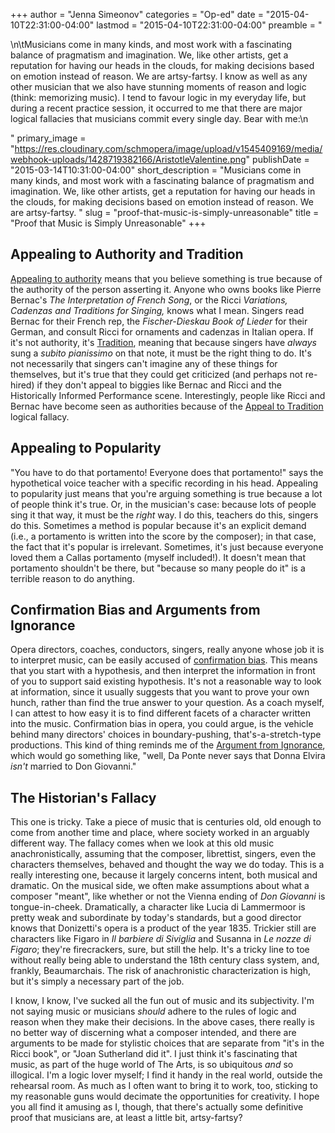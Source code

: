 +++
author = "Jenna Simeonov"
categories = "Op-ed"
date = "2015-04-10T22:31:00-04:00"
lastmod = "2015-04-10T22:31:00-04:00"
preamble = "<p>\n\tMusicians come in many kinds, and most work with a fascinating balance of pragmatism and imagination. We, like other artists, get a reputation for having our heads in the clouds, for making decisions based on emotion instead of reason. We are artsy-fartsy. I know as well as any other musician that we also have stunning moments of reason and logic (think: memorizing music). I tend to favour logic in my everyday life, but during a recent practice session, it occurred to me that there are major logical fallacies that musicians commit every single day. Bear with me:\n</p>"
primary_image = "https://res.cloudinary.com/schmopera/image/upload/v1545409169/media/webhook-uploads/1428719382166/AristotleValentine.png"
publishDate = "2015-03-14T10:31:00-04:00"
short_description = "Musicians come in many kinds, and most work with a fascinating balance of pragmatism and imagination. We, like other artists, get a reputation for having our heads in the clouds, for making decisions based on emotion instead of reason. We are artsy-fartsy. "
slug = "proof-that-music-is-simply-unreasonable"
title = "Proof that Music is Simply Unreasonable"
+++

<h2>Appealing to Authority and Tradition</h2>
<p>
	<a href="http://en.wikipedia.org/wiki/Argument_from_authority" target="_blank" data-mce-href="http://en.wikipedia.org/wiki/Argument_from_authority">Appealing to authority</a> means that you believe something is true because of the authority of the person asserting it. Anyone who owns books like Pierre Bernac's <em>The Interpretation of French Song</em>, or the Ricci <em>Variations, Cadenzas and Traditions for Singing,</em> knows what I mean. Singers read Bernac for their French rep, the <em>Fischer-Dieskau Book of Lieder</em> for their German, and consult Ricci for ornaments and cadenzas in Italian opera. If it's not authority, it's <a href="http://en.wikipedia.org/wiki/Appeal_to_tradition" target="_blank" data-mce-href="http://en.wikipedia.org/wiki/Appeal_to_tradition">Tradition</a>, meaning that because singers have <em>always</em> sung a <em>subito pianissimo</em> on that note, it must be the right thing to do. It's not necessarily that singers can't imagine any of these things for themselves, but it's true that they could get criticized (and perhaps not re-hired) if they don't appeal to biggies like Bernac and Ricci and the Historically Informed Performance scene. Interestingly, people like Ricci and Bernac have become seen as authorities because of the <a href="http://en.wikipedia.org/wiki/Appeal_to_tradition" target="_blank" data-mce-href="http://en.wikipedia.org/wiki/Appeal_to_tradition">Appeal to Tradition</a> logical fallacy.
</p>
<h2>Appealing to Popularity</h2>
<p>
	"You have to do that portamento! Everyone does that portamento!" says the hypothetical voice teacher with a specific recording in his head. Appealing to popularity just means that you're arguing something is true because a lot of people think it's true. Or, in the musician's case: because lots of people sing it that way, it must be the <em>right</em> way. I do this, teachers do this, singers do this. Sometimes a method is popular because it's an explicit demand (i.e., a portamento is written into the score by the composer); in that case, the fact that it's popular is irrelevant. Sometimes, it's just because everyone loved them a Callas portamento (myself included!). It doesn't mean that portamento shouldn't be there, but "because so many people do it" is a terrible reason to do anything.
</p>
<h2>Confirmation Bias and Arguments from Ignorance</h2>
<p>
	Opera directors, coaches, conductors, singers, really anyone whose job it is to interpret music, can be easily accused of <a href="http://en.wikipedia.org/wiki/Confirmation_bias" target="_blank" data-mce-href="http://en.wikipedia.org/wiki/Confirmation_bias">confirmation bias</a>. This means that you start with a hypothesis, and then interpret the information in front of you to support said existing hypothesis. It's not a reasonable way to look at information, since it usually suggests that you want to prove your own hunch, rather than find the true answer to your question. As a coach myself, I can attest to how easy it is to find different facets of a character written into the music. Confirmation bias in opera, you could argue, is the vehicle behind many directors' choices in boundary-pushing, that's-a-stretch-type productions. This kind of thing reminds me of the <a href="http://en.wikipedia.org/wiki/Argument_from_ignorance" target="_blank" data-mce-href="http://en.wikipedia.org/wiki/Argument_from_ignorance">Argument from Ignorance</a>, which would go something like, "well, Da Ponte never says that Donna Elvira <em>isn't</em> married to Don Giovanni."
</p>
<h2>The Historian's Fallacy</h2>
<p>
	This one is tricky. Take a piece of music that is centuries old, old enough to come from another time and place, where society worked in an arguably different way. The fallacy comes when we look at this old music anachronistically, assuming that the composer, librettist, singers, even the characters themselves, behaved and thought the way we do today. This is a really interesting one, because it largely concerns intent, both musical and dramatic. On the musical side, we often make assumptions about what a composer "meant", like whether or not the Vienna ending of <em>Don Giovanni</em> is tongue-in-cheek. Dramatically, a character like Lucia di Lammermoor is pretty weak and subordinate by today's standards, but a good director knows that Donizetti's opera is a product of the year 1835. Trickier still are characters like Figaro in <em>Il barbiere di Siviglia</em> and Susanna in <em>Le nozze di Figaro</em>; they're firecrackers, sure, but still the help. It's a tricky line to toe without really being able to understand the 18th century class system, and, frankly, Beaumarchais. The risk of anachronistic characterization is high, but it's simply a necessary part of the job.
</p>
<p>
	I know, I know, I've sucked all the fun out of music and its subjectivity. I'm not saying music or musicians <em>should</em> adhere to the rules of logic and reason when they make their decisions. In the above cases, there really is no better way of discerning what a composer intended, and there are arguments to be made for stylistic choices that are separate from "it's in the Ricci book", or "Joan Sutherland did it". I just think it's fascinating that music, as part of the huge world of The Arts, is so ubiquitous <em>and</em> so illogical. I'm a logic lover myself; I find it handy in the real world, outside the rehearsal room. As much as I often want to bring it to work, too, sticking to my reasonable guns would decimate the opportunities for creativity. I hope you all find it amusing as I, though, that there's actually some definitive proof that musicians are, at least a little bit, artsy-fartsy?
</p>
